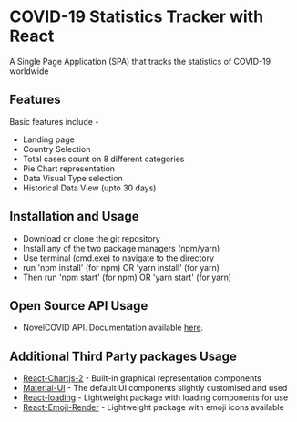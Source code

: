 # COVID-19 Statistics Tracker with React

A Single Page Application (SPA) that tracks the statistics of COVID-19 worldwide

## Features
Basic features include -

- Landing page
- Country Selection
- Total cases count on 8 different categories
- Pie Chart representation
- Data Visual Type selection
- Historical Data View (upto 30 days)

## Installation and Usage
 - Download or clone the git repository
 - Install any of the two package managers (npm/yarn)
 - Use terminal (cmd.exe) to navigate to the directory
 - run 'npm install' (for npm) OR 'yarn install' (for yarn)
 - Then run 'npm start' (for npm) OR 'yarn start' (for yarn)
 
 ## Open Source API Usage
 - NovelCOVID API. Documentation available [here](https://documenter.getpostman.com/view/11144369/Szf6Z9B3?version=latest).
 
 ## Additional Third Party packages Usage
 - [React-Chartjs-2](https://github.com/jerairrest/react-chartjs-2) - Built-in graphical representation components
 - [Material-UI](https://material-ui.com/) - The default UI components slightly customised and used
 - [React-loading](https://www.npmjs.com/package/react-loading) - Lightweight package with loading components for use
 - [React-Emoji-Render](https://www.npmjs.com/package/react-emoji-render) - Lightweight package with emoji icons available
 
 
 
 
 


